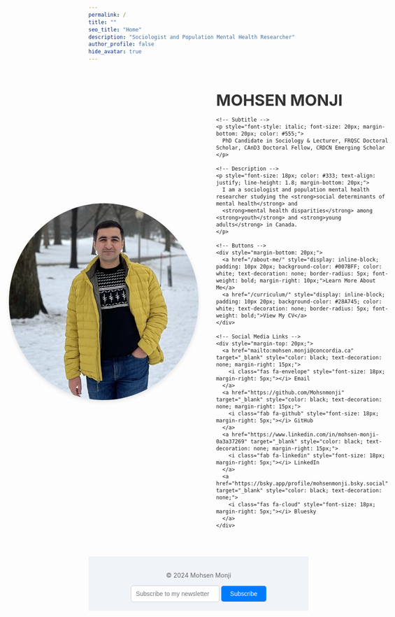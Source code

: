 ```yaml
---
permalink: /
title: ""
seo_title: "Home"
description: "Sociologist and Population Mental Health Researcher"
author_profile: false
hide_avatar: true
---
```


<div style="display: flex; align-items: center; justify-content: center; margin-top: 50px; gap: 40px; max-width: 1200px; margin: auto;">
  <!-- Profile Image -->
  <img src="images/profile.PNG" alt="Profile Picture of Mohsen Monji" 
       style="width: 434px; height: 450px; object-fit: cover; border-radius: 50%; box-shadow: 0px 4px 10px rgba(0, 0, 0, 0.1);">
  
  <!-- Content Section -->
  <div style="flex: 1;">
    <!-- Name -->
    <h1 style="color: #333; font-size: 36px; margin-bottom: 10px;">MOHSEN MONJI</h1>
    
    <!-- Subtitle -->
    <p style="font-style: italic; font-size: 20px; margin-bottom: 20px; color: #555;">
      PhD Candidate in Sociology & Lecturer, FRQSC Doctoral Scholar, CAnD3 Doctoral Fellow, CRDCN Emerging Scholar
    </p>

    <!-- Description -->
    <p style="font-size: 18px; color: #333; text-align: justify; line-height: 1.8; margin-bottom: 20px;">
      I am a sociologist and population mental health researcher studying the <strong>social determinants of mental health</strong> and 
      <strong>mental health disparities</strong> among <strong>youth</strong> and <strong>young adults</strong> in Canada.
    </p>

    <!-- Buttons -->
    <div style="margin-bottom: 20px;">
      <a href="/about-me/" style="display: inline-block; padding: 10px 20px; background-color: #007BFF; color: white; text-decoration: none; border-radius: 5px; font-weight: bold; margin-right: 10px;">Learn More About Me</a>
      <a href="/curriculum/" style="display: inline-block; padding: 10px 20px; background-color: #28A745; color: white; text-decoration: none; border-radius: 5px; font-weight: bold;">View My CV</a>
    </div>

    <!-- Social Media Links -->
    <div style="margin-top: 20px;">
      <a href="mailto:mohsen.monji@concordia.ca" target="_blank" style="color: black; text-decoration: none; margin-right: 15px;">
        <i class="fas fa-envelope" style="font-size: 18px; margin-right: 5px;"></i> Email
      </a>
      <a href="https://github.com/Mohsnmonji" target="_blank" style="color: black; text-decoration: none; margin-right: 15px;">
        <i class="fab fa-github" style="font-size: 18px; margin-right: 5px;"></i> GitHub
      </a>
      <a href="https://www.linkedin.com/in/mohsen-monji-0a3a37269" target="_blank" style="color: black; text-decoration: none; margin-right: 15px;">
        <i class="fab fa-linkedin" style="font-size: 18px; margin-right: 5px;"></i> LinkedIn
      </a>
      <a href="https://bsky.app/profile/mohsenmonji.bsky.social" target="_blank" style="color: black; text-decoration: none;">
        <i class="fas fa-cloud" style="font-size: 18px; margin-right: 5px;"></i> Bluesky
      </a>
    </div>
  </div>
</div>

<footer style="margin-top: 50px; text-align: center; padding: 20px; background: #f0f4f8;">
  <p style="font-size: 14px; color: #666;">© 2024 Mohsen Monji</p>
  <form style="margin-top: 15px;">
    <input type="email" placeholder="Subscribe to my newsletter" style="padding: 10px; font-size: 14px; border: 1px solid #ccc; border-radius: 5px;">
    <button style="padding: 10px 20px; font-size: 14px; background-color: #007BFF; color: white; border: none; border-radius: 5px;">Subscribe</button>
  </form>
</footer>



